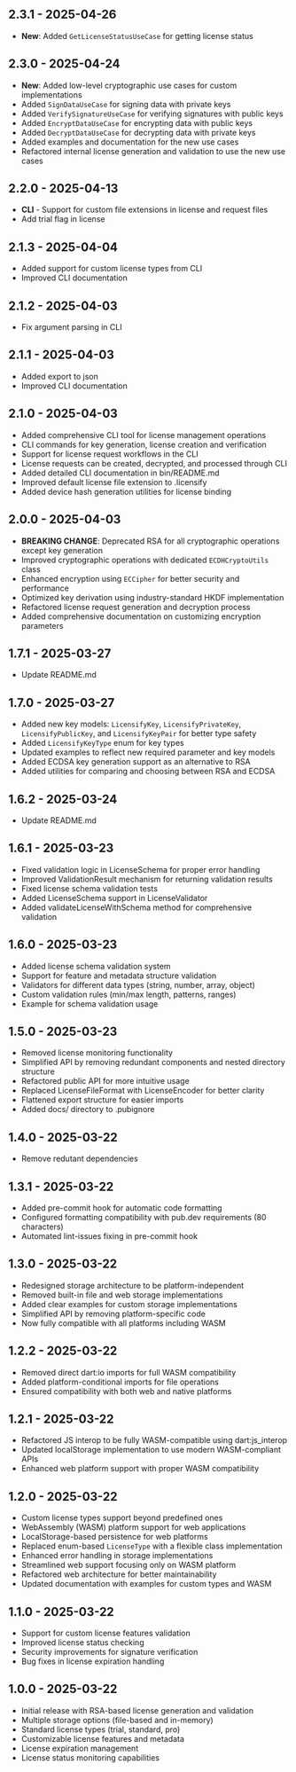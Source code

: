 ## 2.3.1 - 2025-04-26
- **New**: Added `GetLicenseStatusUseCase` for getting license status

## 2.3.0 - 2025-04-24
- **New**: Added low-level cryptographic use cases for custom implementations
- Added `SignDataUseCase` for signing data with private keys
- Added `VerifySignatureUseCase` for verifying signatures with public keys
- Added `EncryptDataUseCase` for encrypting data with public keys
- Added `DecryptDataUseCase` for decrypting data with private keys
- Added examples and documentation for the new use cases
- Refactored internal license generation and validation to use the new use cases

## 2.2.0 - 2025-04-13
- **CLI** - Support for custom file extensions in license and request files
- Add trial flag in license

## 2.1.3 - 2025-04-04
- Added support for custom license types from CLI
- Improved CLI documentation

## 2.1.2 - 2025-04-03
- Fix argument parsing in CLI

## 2.1.1 - 2025-04-03
- Added export to json
- Improved CLI documentation

## 2.1.0 - 2025-04-03
- Added comprehensive CLI tool for license management operations
- CLI commands for key generation, license creation and verification
- Support for license request workflows in the CLI
- License requests can be created, decrypted, and processed through CLI
- Added detailed CLI documentation in bin/README.md
- Improved default license file extension to .licensify
- Added device hash generation utilities for license binding

## 2.0.0 - 2025-04-03
- **BREAKING CHANGE**: Deprecated RSA for all cryptographic operations except key generation
- Improved cryptographic operations with dedicated `ECDHCryptoUtils` class
- Enhanced encryption using `ECCipher` for better security and performance
- Optimized key derivation using industry-standard HKDF implementation
- Refactored license request generation and decryption process
- Added comprehensive documentation on customizing encryption parameters

## 1.7.1 - 2025-03-27
- Update README.md

## 1.7.0 - 2025-03-27
- Added new key models: `LicensifyKey`, `LicensifyPrivateKey`, `LicensifyPublicKey`, and `LicensifyKeyPair` for better type safety
- Added `LicensifyKeyType` enum for key types
- Updated examples to reflect new required parameter and key models
- Added ECDSA key generation support as an alternative to RSA
- Added utilities for comparing and choosing between RSA and ECDSA

## 1.6.2 - 2025-03-24
- Update README.md

## 1.6.1 - 2025-03-23
- Fixed validation logic in LicenseSchema for proper error handling
- Improved ValidationResult mechanism for returning validation results
- Fixed license schema validation tests
- Added LicenseSchema support in LicenseValidator
- Added validateLicenseWithSchema method for comprehensive validation

## 1.6.0 - 2025-03-23
- Added license schema validation system
- Support for feature and metadata structure validation
- Validators for different data types (string, number, array, object)
- Custom validation rules (min/max length, patterns, ranges)
- Example for schema validation usage

## 1.5.0 - 2025-03-23
- Removed license monitoring functionality
- Simplified API by removing redundant components and nested directory structure
- Refactored public API for more intuitive usage
- Replaced LicenseFileFormat with LicenseEncoder for better clarity
- Flattened export structure for easier imports
- Added docs/ directory to .pubignore

## 1.4.0 - 2025-03-22
- Remove redutant dependencies

## 1.3.1 - 2025-03-22
- Added pre-commit hook for automatic code formatting
- Configured formatting compatibility with pub.dev requirements (80 characters)
- Automated lint-issues fixing in pre-commit hook

## 1.3.0 - 2025-03-22
- Redesigned storage architecture to be platform-independent
- Removed built-in file and web storage implementations
- Added clear examples for custom storage implementations
- Simplified API by removing platform-specific code
- Now fully compatible with all platforms including WASM

## 1.2.2 - 2025-03-22
- Removed direct dart:io imports for full WASM compatibility
- Added platform-conditional imports for file operations
- Ensured compatibility with both web and native platforms

## 1.2.1 - 2025-03-22
- Refactored JS interop to be fully WASM-compatible using dart:js_interop
- Updated localStorage implementation to use modern WASM-compliant APIs
- Enhanced web platform support with proper WASM compatibility

## 1.2.0 - 2025-03-22
- Custom license types support beyond predefined ones
- WebAssembly (WASM) platform support for web applications
- LocalStorage-based persistence for web platforms
- Replaced enum-based `LicenseType` with a flexible class implementation
- Enhanced error handling in storage implementations
- Streamlined web support focusing only on WASM platform
- Refactored web architecture for better maintainability
- Updated documentation with examples for custom types and WASM

## 1.1.0 - 2025-03-22
- Support for custom license features validation
- Improved license status checking
- Security improvements for signature verification
- Bug fixes in license expiration handling

## 1.0.0 - 2025-03-22
- Initial release with RSA-based license generation and validation
- Multiple storage options (file-based and in-memory)
- Standard license types (trial, standard, pro)
- Customizable license features and metadata
- License expiration management
- License status monitoring capabilities
